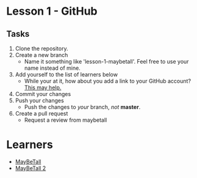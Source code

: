 # Lesson 1 - GitHub
## Tasks
1. Clone the repository.
2. Create a new branch
    * Name it something like 'lesson-1-maybetall'. Feel free to use your name instead of mine.
3. Add yourself to the list of learners below
    * While your at it, how about you add a link to your GitHub account? [This may help.](https://guides.github.com/features/mastering-markdown/)
4. Commit your changes
5. Push your changes
    * Push the changes to *your* branch, *not* **master**.
6. Create a pull request
    * Request a review from maybetall

# Learners
*  [MayBeTall](https://github.com/MayBeTall)
*  [MayBeTall 2](https://github.com/maybetall)
